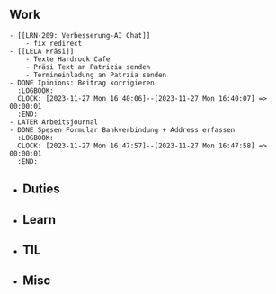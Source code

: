 ## Work
	- [[LRN-209: Verbesserung-AI Chat]]
		- fix redirect
	- [[LELA Präsi]]
		- Texte Hardrock Cafe
		- Präsi Text an Patrizia senden
		- Termineinladung an Patrzia senden
	- DONE Ipinions: Beitrag korrigieren
	  :LOGBOOK:
	  CLOCK: [2023-11-27 Mon 16:40:06]--[2023-11-27 Mon 16:40:07] =>  00:00:01
	  :END:
	- LATER Arbeitsjournal
	- DONE Spesen Formular Bankverbindung + Address erfassen
	  :LOGBOOK:
	  CLOCK: [2023-11-27 Mon 16:47:57]--[2023-11-27 Mon 16:47:58] =>  00:00:01
	  :END:
- ## Duties
- ## Learn
- ## TIL
- ## Misc